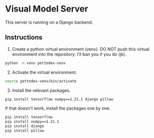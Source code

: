 # Visual Model Server

This server is running on a Django backend.

## Instructions
1. Create a python virtual environment (venv). DO NOT push this virtual environment into the repository. I'll ban you if you do (jk).

```bash
python -m venv pettodex-venv
```

2. Activate the virtual environment.

```bash
source pettodex-venv/bin/activate
```

3. Install the relevant packages.

```bash
pip install tensorflow numpy==1.21.1 django pillow
```

If that doesn't work, install the packages one by one.

```bash
pip install tensorflow
pip install numpy==1.21.1
pip install django
pip install pillow
```
